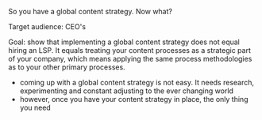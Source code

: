 
So you have a global content strategy. Now what? 


Target audience: CEO's

Goal: show that implementing a global content strategy does not equal hiring an LSP. It equals treating your content processes as a strategic part of your company, which 
means applying the same process methodologies as to your other primary processes.


- coming up with a global content strategy is not easy. It needs research, experimenting and constant adjusting to the ever changing world
- however, once you have your content strategy in place, the only thing you need 

